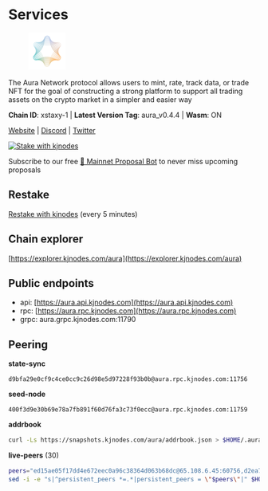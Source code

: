 # Services

<figure><img src="https://raw.githubusercontent.com/kj89/cosmos-images/main/logos/aura.png" alt=""><figcaption></figcaption></figure>

The Aura Network protocol allows users to mint, rate, track data,  or trade NFT for the goal of constructing a strong platform to  support all trading assets on the crypto market in a simpler and easier way

**Chain ID**: xstaxy-1 | **Latest Version Tag**: aura_v0.4.4 | **Wasm**: ON

[Website](https://aura.network) | [Discord](https://discord.gg/hpvF5QcWRf) | [Twitter](https://twitter.com/AuraNetworkHQ)

[![Stake with kjnodes](https://i.ibb.co/cr44Q8j/button-stake-with-kjnodes.png)](https://restake.app/aura/auravaloper17q4k3j6kcslrcuxtj9mxdcgez7kw7jdma8ykjs)

Subscribe to our free [🤖 Mainnet Proposal Bot](https://t.me/kjnodes_proposal_bot) to never miss upcoming proposals

## Restake

[Restake with kjnodes](https://restake.app/aura/auravaloper17q4k3j6kcslrcuxtj9mxdcgez7kw7jdma8ykjs) (every 5 minutes)
## Chain explorer
[https://explorer.kjnodes.com/aura](https://explorer.kjnodes.com/aura)

## Public endpoints

* api: [https://aura.api.kjnodes.com](https://aura.api.kjnodes.com)
* rpc: [https://aura.rpc.kjnodes.com](https://aura.rpc.kjnodes.com)
* grpc: aura.grpc.kjnodes.com:11790

## Peering

**state-sync**

```text
d9bfa29e0cf9c4ce0cc9c26d98e5d97228f93b0b@aura.rpc.kjnodes.com:11756
```

**seed-node**

```text
400f3d9e30b69e78a7fb891f60d76fa3c73f0ecc@aura.rpc.kjnodes.com:11759
```

**addrbook**
```bash
curl -Ls https://snapshots.kjnodes.com/aura/addrbook.json > $HOME/.aura/config/addrbook.json
```

**live-peers** (30)
```bash
peers="ed15ae05f17dd4e672eec0a96c38364d063b68dc@65.108.6.45:60756,d2ea7c421c8bb552b84eba4c7924f9e78d3a79ae@176.9.158.219:41256,7885a9e940b45b9a2183488ca3a901b043b6ed67@144.76.40.53:21756,f0c43af5395c36e41fcf7526c05d3c44e97b9499@185.165.241.20:26666,a859027129ee2524b57c43b9ecbe3bcc4d120efb@195.3.222.183:26656,670c0c23a1196e706e058133fbbb156f7f33b352@5.9.95.147:26656,dce07d176e5ba4cfdc7b806eb80eabab162a09d0@45.76.213.229:26656,34d759895c5a451488db34c686e74cb954d86723@65.108.135.212:26656,8d861db065439e8cff79d0d128ce0a141025be46@65.109.69.154:40656,a19b89ebbf7331f435b8ef100ce501d2377922ea@209.126.116.182:26656,aec1624fad0adf47f9b4f7300dcb8bd4d63567f1@57.128.20.163:21756,3e7ef25f1c9829351936884618659167400eb0f1@142.132.149.171:26656,b6a0d0d030f35ffffcfe92e72ea13933c1adbe62@116.202.174.253:21656,0599779759ed60e12ed39a94cd02d303ba10d591@95.214.52.174:36656,3e05f2b0fdd750511dbff9d3f6a47d3bc3d4b1f0@141.95.204.81:61456,1584b3aa3969def4a9f70555b3b442d334053e94@148.113.159.22:10156,f43c7c9a194ee5a97665a9aad8f887fdbb75e4ca@65.109.225.86:46656,0179528068da0dfaf61005cf5aa28793ca42b129@85.25.74.163:26656,5ce29d0d9ef1230eab07444dd73745d68a832d6f@65.109.106.172:40656,abb367c73ef28fc90f5071e1258a23c0e5be17cd@103.107.183.89:26656,ebc272824924ea1a27ea3183dd0b9ba713494f83@95.214.52.139:26966,d09fbac9fa84809f7ca34a40030bea2e87e77caf@148.113.6.190:26656,2c5c149625e9f63e2bdd9415fdea40746b5edc53@146.190.214.193:26656,63a90346040657406ddc48a2679e3bfbe17f717a@65.108.195.29:51656,ed68064620cebd196f56335bf801144efa9fb5ef@185.22.232.82:26656,a60a9f3400cb978b313ad5a47d59f6c518ef2a04@3.135.201.61:26656,42aaa8c2007e34ebc5ba1019251845d0ed591435@143.42.74.78:26656,7e2e27b0dde76d0e41645e49af442bf2e6b2f68c@13.230.20.39:26656,d9bfa29e0cf9c4ce0cc9c26d98e5d97228f93b0b@65.109.88.38:11756,e46238ddcf2113b70f59b417994c375e2d67e265@71.236.119.108:40656"
sed -i -e "s|^persistent_peers *=.*|persistent_peers = \"$peers\"|" $HOME/.aura/config/config.toml
```

